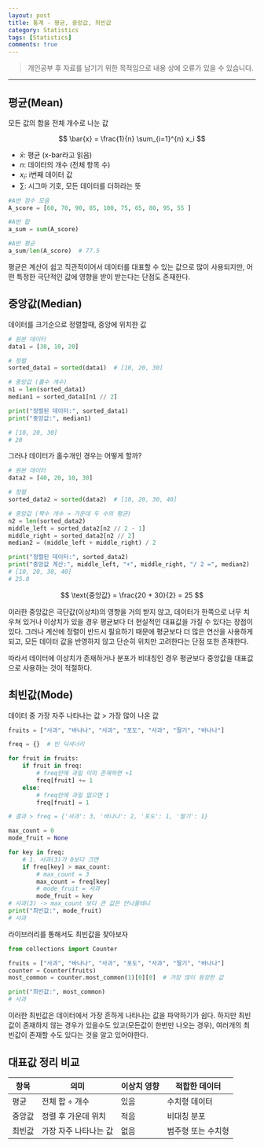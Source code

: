 ```yaml
---
layout: post
title: 통계 - 평균, 중앙값, 최빈값 
category: Statistics
tags: [Statistics]
comments: true
---
```


> 개인공부 후 자료를 남기기 위한 목적임으로 내용 상에 오류가 있을 수 있습니다.    

<hr>

## 평균(Mean)

모든 값의 합을 전체 개수로 나눈 값 

$$
\bar{x} = \frac{1}{n} \sum_{i=1}^{n} x_i
$$

- $\bar{x}$: 평균 (x-bar라고 읽음)
- $n$: 데이터의 개수 (전체 항목 수)
- $x_i$: i번째 데이터 값
- $\sum$: 시그마 기호, 모든 데이터를 더하라는 뜻


```python
#A반 점수 모음
A_score = [60, 70, 90, 85, 100, 75, 65, 80, 95, 55 ]

#A반 합
a_sum = sum(A_score)

#A반 평균
a_sum/len(A_score)  # 77.5
```

평균은 계산이 쉽고 직관적이어서 데이터를 대표할 수 있는 값으로 많이 사용되지만, 어떤 특정한 극단적인 값에 영향을 받이 받는다는 단점도 존재한다. 


## 중앙값(Median)

데이터를 크기순으로 정렬할때, 중앙에 위치한 값 

```python
# 원본 데이터
data1 = [30, 10, 20]

# 정렬
sorted_data1 = sorted(data1)  # [10, 20, 30]

# 중앙값 (홀수 개수)
n1 = len(sorted_data1)
median1 = sorted_data1[n1 // 2]

print("정렬된 데이터:", sorted_data1)
print("중앙값:", median1)

# [10, 20, 30]
# 20
```

그러나 데이터가 홀수개인 경우는 어떻게 할까?

```python
# 원본 데이터
data2 = [40, 20, 10, 30]

# 정렬
sorted_data2 = sorted(data2)  # [10, 20, 30, 40]

# 중앙값 (짝수 개수 → 가운데 두 수의 평균)
n2 = len(sorted_data2)
middle_left = sorted_data2[n2 // 2 - 1]
middle_right = sorted_data2[n2 // 2]
median2 = (middle_left + middle_right) / 2

print("정렬된 데이터:", sorted_data2)
print("중앙값 계산:", middle_left, "+", middle_right, "/ 2 =", median2)
# [10, 20, 30, 40]
# 25.0
```

$$
\text{중앙값} = \frac{20 + 30}{2} = 25
$$


이러한 중앙값은 극단값(이상치)의 영향을 거의 받지 않고, 데이터가 한쪽으로 너무 치우쳐 있거나 이상치가 있을 경우 평균보다 더 현실적인 대표값을 가질 수 있다는 장점이 있다. 그러나 계산에 정렬이 반드시 필요하기 때문에 평균보다 더 많은 연산을 사용하게 되고, 모든 데이터 값을 반영하지 않고 단순히 위치만 고려한다는 단점 또한 존재한다. 

따라서 데이터에 이상치가 존재하거나 분포가 비대칭인 경우 평균보다 중앙값을 대표값으로 사용하는 것이 적절하다. 


## 최빈값(Mode)

데이터 중 가장 자주 나타나는 값 > 가장 많이 나온 값 

```python 
fruits = ["사과", "바나나", "사과", "포도", "사과", "딸기", "바나나"]

freq = {}  # 빈 딕셔너리 

for fruit in fruits:
    if fruit in freq:
        # freq안에 과일 이미 존재하면 +1
        freq[fruit] += 1
    else:
        # freq안에 과일 없으면 1
        freq[fruit] = 1

# 결과 > freq = {'사과': 3, '바나나': 2, '포도': 1, '딸기': 1}

max_count = 0
mode_fruit = None

for key in freq:
    # 1. 사과(3)가 0보다 크면
    if freq[key] > max_count:
        # max_count = 3
        max_count = freq[key]
        # mode_fruit = 사과
        mode_fruit = key
# 사과(3) -> max_count 보다 큰 값은 안나올테니 
print("최빈값:", mode_fruit)
# 사과 
```

라이브러리를 통해서도 최빈값을 찾아보자

```python 
from collections import Counter

fruits = ["사과", "바나나", "사과", "포도", "사과", "딸기", "바나나"]
counter = Counter(fruits)
most_common = counter.most_common(1)[0][0]  # 가장 많이 등장한 값

print("최빈값:", most_common)
# 사과 
```

이러한 최빈값은 데이터에서 가장 흔하게 나타나는 값을 파악하기가 쉽다. 하지만 최빈값이 존재하지 않는 경우가 있을수도 있고(모든값이 한번만 나오는 경우), 여러개의 최빈값이 존재할 수도 있다는 것을 알고 있어야한다. 

## **대표값 정리 비교**

| 항목  | 의미           | 이상치 영향 | 적합한 데이터    |
|  -|  -| - | - |
| 평균  | 전체 합 ÷ 개수    | 있음     | 수치형 데이터    |
| 중앙값 | 정렬 후 가운데 위치  | 적음     | 비대칭 분포     |
| 최빈값 | 가장 자주 나타나는 값 | 없음     | 범주형 또는 수치형 |
